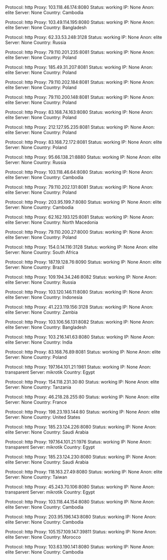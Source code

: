 Protocol: http
Proxy: 103.118.46.174:8080
Status: working
IP: None
Anon: elite
Server: None
Country: Cambodia

Protocol: http
Proxy: 103.49.114.195:8080
Status: working
IP: None
Anon: elite
Server: None
Country: Bangladesh

Protocol: http
Proxy: 62.33.53.248:3128
Status: working
IP: None
Anon: elite
Server: None
Country: Russia

Protocol: http
Proxy: 79.110.201.235:8081
Status: working
IP: None
Anon: elite
Server: None
Country: Poland

Protocol: http
Proxy: 185.49.31.207:8081
Status: working
IP: None
Anon: elite
Server: None
Country: Poland

Protocol: http
Proxy: 79.110.202.184:8081
Status: working
IP: None
Anon: elite
Server: None
Country: Poland

Protocol: http
Proxy: 79.110.200.148:8081
Status: working
IP: None
Anon: elite
Server: None
Country: Poland

Protocol: http
Proxy: 83.168.74.163:8080
Status: working
IP: None
Anon: elite
Server: None
Country: Poland

Protocol: http
Proxy: 212.127.95.235:8081
Status: working
IP: None
Anon: elite
Server: None
Country: Poland

Protocol: http
Proxy: 83.168.72.172:8081
Status: working
IP: None
Anon: elite
Server: None
Country: Poland

Protocol: http
Proxy: 95.66.138.21:8880
Status: working
IP: None
Anon: elite
Server: None
Country: Russia

Protocol: http
Proxy: 103.118.46.64:8080
Status: working
IP: None
Anon: elite
Server: None
Country: Cambodia

Protocol: http
Proxy: 79.110.202.131:8081
Status: working
IP: None
Anon: elite
Server: None
Country: Poland

Protocol: http
Proxy: 203.95.199.7:8080
Status: working
IP: None
Anon: elite
Server: None
Country: Cambodia

Protocol: http
Proxy: 62.162.193.125:8081
Status: working
IP: None
Anon: elite
Server: None
Country: North Macedonia

Protocol: http
Proxy: 79.110.200.27:8000
Status: working
IP: None
Anon: elite
Server: None
Country: Poland

Protocol: http
Proxy: 154.0.14.116:3128
Status: working
IP: None
Anon: elite
Server: None
Country: South Africa

Protocol: http
Proxy: 187.19.128.76:8090
Status: working
IP: None
Anon: elite
Server: None
Country: Brazil

Protocol: http
Proxy: 109.194.34.246:8082
Status: working
IP: None
Anon: elite
Server: None
Country: Russia

Protocol: http
Proxy: 103.120.146.11:8080
Status: working
IP: None
Anon: elite
Server: None
Country: Indonesia

Protocol: http
Proxy: 41.223.119.156:3128
Status: working
IP: None
Anon: elite
Server: None
Country: Zambia

Protocol: http
Proxy: 103.106.56.131:8082
Status: working
IP: None
Anon: elite
Server: None
Country: Bangladesh

Protocol: http
Proxy: 103.216.141.63:8080
Status: working
IP: None
Anon: elite
Server: None
Country: India

Protocol: http
Proxy: 83.168.76.89:8081
Status: working
IP: None
Anon: elite
Server: None
Country: Poland

Protocol: http
Proxy: 197.164.101.21:1981
Status: working
IP: None
Anon: transparent
Server: mikrotik
Country: Egypt

Protocol: http
Proxy: 154.118.231.30:80
Status: working
IP: None
Anon: elite
Server: None
Country: Tanzania

Protocol: http
Proxy: 46.218.28.255:80
Status: working
IP: None
Anon: elite
Server: None
Country: France

Protocol: http
Proxy: 198.23.193.144:80
Status: working
IP: None
Anon: elite
Server: None
Country: United States

Protocol: http
Proxy: 185.23.124.226:8080
Status: working
IP: None
Anon: elite
Server: None
Country: Saudi Arabia

Protocol: http
Proxy: 197.164.101.21:1976
Status: working
IP: None
Anon: transparent
Server: mikrotik
Country: Egypt

Protocol: http
Proxy: 185.23.124.230:8080
Status: working
IP: None
Anon: elite
Server: None
Country: Saudi Arabia

Protocol: http
Proxy: 118.163.27.49:8080
Status: working
IP: None
Anon: elite
Server: None
Country: Taiwan

Protocol: http
Proxy: 45.243.70.106:8080
Status: working
IP: None
Anon: transparent
Server: mikrotik
Country: Egypt

Protocol: http
Proxy: 103.118.44.154:8080
Status: working
IP: None
Anon: elite
Server: None
Country: Cambodia

Protocol: http
Proxy: 203.95.196.143:8080
Status: working
IP: None
Anon: elite
Server: None
Country: Cambodia

Protocol: http
Proxy: 105.157.109.147:39811
Status: working
IP: None
Anon: elite
Server: None
Country: Morocco

Protocol: http
Proxy: 103.63.190.141:8080
Status: working
IP: None
Anon: elite
Server: None
Country: Cambodia

